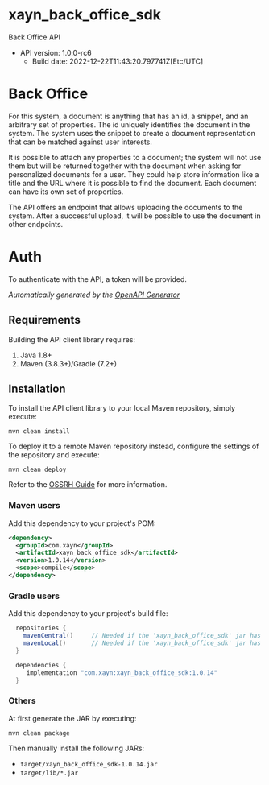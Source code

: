 # xayn_back_office_sdk

Back Office API
- API version: 1.0.0-rc6
  - Build date: 2022-12-22T11:43:20.797741Z[Etc/UTC]

# Back Office
For this system, a document is anything that has an id, a snippet, and an arbitrary set of properties.
The id uniquely identifies the document in the system.
The system uses the snippet to create a document representation that can be matched against user interests.

It is possible to attach any properties to a document; the system will not use them but will be returned together with the document when asking for personalized documents for a user. They could help store information like a title and the URL where it is possible to find the document. Each document can have its own set of properties.

The API offers an endpoint that allows uploading the documents to the system. After a successful upload, it will be possible to use the document in other endpoints.

# Auth
To authenticate with the API, a token will be provided.


*Automatically generated by the [OpenAPI Generator](https://openapi-generator.tech)*


## Requirements

Building the API client library requires:
1. Java 1.8+
2. Maven (3.8.3+)/Gradle (7.2+)

## Installation

To install the API client library to your local Maven repository, simply execute:

```shell
mvn clean install
```

To deploy it to a remote Maven repository instead, configure the settings of the repository and execute:

```shell
mvn clean deploy
```

Refer to the [OSSRH Guide](http://central.sonatype.org/pages/ossrh-guide.html) for more information.

### Maven users

Add this dependency to your project's POM:

```xml
<dependency>
  <groupId>com.xayn</groupId>
  <artifactId>xayn_back_office_sdk</artifactId>
  <version>1.0.14</version>
  <scope>compile</scope>
</dependency>
```

### Gradle users

Add this dependency to your project's build file:

```groovy
  repositories {
    mavenCentral()     // Needed if the 'xayn_back_office_sdk' jar has been published to maven central.
    mavenLocal()       // Needed if the 'xayn_back_office_sdk' jar has been published to the local maven repo.
  }

  dependencies {
     implementation "com.xayn:xayn_back_office_sdk:1.0.14"
  }
```

### Others

At first generate the JAR by executing:

```shell
mvn clean package
```

Then manually install the following JARs:

* `target/xayn_back_office_sdk-1.0.14.jar`
* `target/lib/*.jar`

